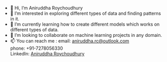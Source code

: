 - 👋 Hi, I’m Aniruddha Roychoudhury
- 👀 I’m interested in exploring different types of data and finding patterns in it.
- 🌱 I’m currently learning how to create different models which works on different types of data.
- 💞️ I’m looking to collaborate on machine learning projects in any domain.
- 📫 You can reach me :
      email: aniruddha.rc@outlook.com <br>
      phone: +91-7278056330 <br>
      LinkedIn: <a href="https://www.linkedin.com/in/aniruddha-roychoudhury/">Aniruddha Roychoudhury</a>

<!---
Aniru10/Aniru10 is a ✨ special ✨ repository because its `README.md` (this file) appears on your GitHub profile.
You can click the Preview link to take a look at your changes.
--->
